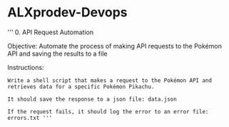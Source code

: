 # ALXprodev-Devops

''' 0. API Request Automation

Objective: Automate the process of making API requests to the Pokémon API and saving the results to a file

Instructions:

    Write a shell script that makes a request to the Pokémon API and retrieves data for a specific Pokémon Pikachu.

    It should save the response to a json file: data.json

    If the request fails, it should log the error to an error file: errors.txt '''
